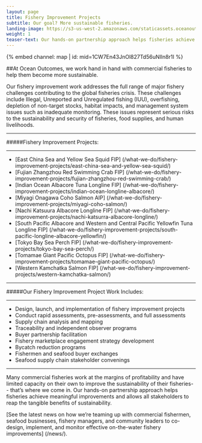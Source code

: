 ```yaml
---
layout: page
title: Fishery Improvement Projects
subtitle: Our goal? More sustainable fisheries.
landing-image: https://s3-us-west-2.amazonaws.com/staticassets.oceanoutcomes.org/rollover+images/our-work-hover.jpg
weight: 1
teaser-text: Our hands-on partnership approach helps fisheries achieve meaningful improvements and allows all stakeholders to reap the tangible benefits of sustainability.
---
```


<div class="map-section">
  <div class="grid-container">
    {% embed channel: map | id: mid=1CW7En43JnOl827Td56uNIln8r1I %}
  </div>
</div>

##At Ocean Outcomes, we work hand in hand with commercial fisheries to help them become more sustainable.

Our fishery improvement work addresses the full range of major fishery challenges contributing to the global fisheries crisis. These challenges include Illegal, Unreported and Unregulated fishing (IUU), overfishing, depletion of non-target stocks, habitat impacts, and management system issues such as inadequate monitoring. These issues represent serious risks to the sustainability and security of fisheries, food supplies, and human livelihoods.  

----

#####Fishery Improvement Projects:  

----

  * [East China Sea and Yellow Sea Squid FIP] (/what-we-do/fishery-improvement-projects/east-china-sea-and-yellow-sea-squid/)
  * [Fujian Zhangzhou Red Swimming Crab FIP] (/what-we-do/fishery-improvement-projects/fujian-zhangzhou-red-swimming-crab/)
  * [Indian Ocean Albacore Tuna Longline FIP] (/what-we-do/fishery-improvement-projects/indian-ocean-longline-albacore/)  
  * [Miyagi Onagawa Coho Salmon AIP] (/what-we-do/fishery-improvement-projects/miyagi-coho-salmon/)
  * [Nachi Katsuura Albacore Longline FIP] (/what-we-do/fishery-improvement-projects/nachi-katsurra-albacore-longline/)
  * [South Pacific Albacore and Western and Central Pacific Yellowfin Tuna Longline FIP] (/what-we-do/fishery-improvement-projects/south-pacific-longline-albacore-yellowfin/) 
  * [Tokyo Bay Sea Perch FIP] (/what-we-do/fishery-improvement-projects/tokyo-bay-sea-perch/)
  * [Tomamae Giant Pacific Octopus FIP] (/what-we-do/fishery-improvement-projects/tomamae-giant-pacific-octopus/)
  * [Western Kamchatka Salmon FIP] (/what-we-do/fishery-improvement-projects/western-kamchatka-salmon/)

----

#####Our Fishery Improvement Project Work Includes:  

----

  * Design, launch, and implementation of fishery improvement projects 
  * Conduct rapid assessments, pre-assessments, and full assessments
  * Supply chain analysis and mapping
  * Traceability and independent observer programs
  * Buyer partnership facilitation
  * Fishery marketplace engagement strategy development
  * Bycatch reduction programs
  * Fishermen and seafood buyer exchanges
  * Seafood supply chain stakeholder convenings

----

Many commercial fisheries work at the margins of profitability and have limited capacity on their own to improve the sustainability of their fisheries-- that’s where we come in. Our hands-on partnership approach helps fisheries achieve meaningful improvements and allows all stakeholders to reap the tangible benefits of sustainability.

[See the latest news on how we’re teaming up with commercial fishermen, seafood businesses, fishery managers, and community leaders to co-design, implement, and monitor effective on-the-water fishery improvements] (/news/).
